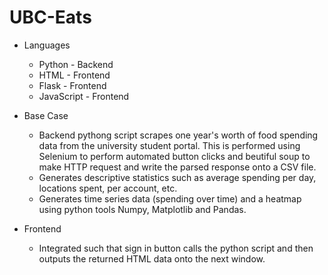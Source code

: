 # UBC-Eats


* Languages
	* Python - Backend
	* HTML - Frontend
	* Flask - Frontend
	* JavaScript - Frontend

* Base Case
	* Backend pythong script scrapes one year's worth of food spending data from the university student portal. This is performed using Selenium to perform automated button clicks and beutiful soup to make HTTP request and write the parsed response onto a CSV file.
	* Generates descriptive statistics such as average spending per day, locations spent, per account, etc. 
	* Generates time series data (spending over time) and a heatmap using python tools Numpy, Matplotlib and Pandas.

* Frontend 
	* Integrated such that sign in button calls the python script and then outputs the returned HTML data onto the next window.
